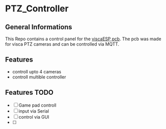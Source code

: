 # PTZ_Controller

## General Informations

This Repo contains a control panel for the [viscaESP pcb](https://git.ccmob.net/delta/software/visca-esp). The pcb was made for visca PTZ cameras and can be controlled via MQTT. 

## Features
- controll upto 4 cameras
- controll multible controller

## Features TODO

- [ ] Game pad controll
- [ ] input via Serial
- [ ] control via GUI
- [ ]
